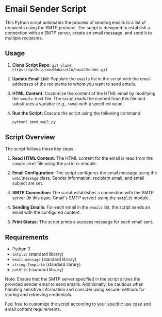 # Email Sender Script

This Python script automates the process of sending emails to a list of recipients using the SMTP protocol. The script is designed to establish a connection with an SMTP server, create an email message, and send it to multiple recipients.

## Usage

1. **Clone Script Repo:**
    ```git clone https://github.com/Mubarak1A/emailSender.git```

2. **Update Email List:**
   Populate the `emails` list in the script with the email addresses of the recipients to whom you want to send emails.

3. **HTML Content:**
   Customize the content of the HTML email by modifying the `sample.html` file. The script reads the content from this file and substitutes a variable (e.g., `name`) with a specified value.

4. **Run the Script:**
   Execute the script using the following command:

   ```bash
   python3 send_mail.py
   ```

## Script Overview

The script follows these key steps:

1. **Read HTML Content:**
   The HTML content for the email is read from the `sample.html` file using the `pathlib` module.

2. **Email Configuration:**
   The script configures the email message using the `EmailMessage` class. Sender information, recipient email, and email subject are set.

3. **SMTP Connection:**
   The script establishes a connection with the SMTP server (in this case, Gmail's SMTP server) using the `smtplib` module.

4. **Sending Emails:**
   For each email in the `emails` list, the script sends an email with the configured content.

5. **Print Status:**
   The script prints a success message for each email sent.

## Requirements

- Python 3
- `smtplib` (standard library)
- `email.message` (standard library)
- `string.Template` (standard library)
- `pathlib` (standard library)

Note: Ensure that the SMTP server specified in the script allows the provided sender email to send emails. Additionally, be cautious when handling sensitive information and consider using secure methods for storing and retrieving credentials.

Feel free to customize the script according to your specific use case and email content requirements.